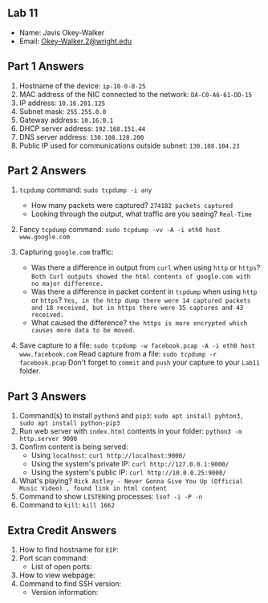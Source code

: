 ## Lab 11

- Name: Javis Okey-Walker
- Email: Okey-Walker.2@wright.edu

## Part 1 Answers

1. Hostname of the device: `ip-10-0-0-25`
2. MAC address of the NIC connected to the network: `DA-C0-A6-61-DD-15`
3. IP address:  `10.16.201.125`
4. Subnet mask: `255.255.0.0`
5. Gateway address: `10.16.0.1`
6. DHCP server address: `192.168.151.44`
7. DNS server address: `130.108.128.200`
8. Public IP used for communications outside subnet: `130.108.104.23`

## Part 2 Answers

1. `tcpdump` command: `sudo tcpdump -i any`

   - How many packets were captured? `274182 packets captured`
   - Looking through the output, what traffic are you seeing? `Real-Time`

2. Fancy `tcpdump` command: `sudo tcpdump -vv -A -i eth0 host www.google.com`

3. Capturing `google.com` traffic:
   - Was there a difference in output from `curl` when using `http` or `https`? ` Both Curl outputs showed the html contents of google.com with no major difference. `
   - Was there a difference in packet content in `tcpdump` when using `http` or `https`? ` Yes, in the http dump there were 14 captured packets and 18 received, but in https there were 35 captures and 43 received. `
   - What caused the difference? `the https is more encrypted which causes more data to be moved. `
4. Save capture to a file: ` sudo tcpdump -w facebook.pcap -A -i eth0 host www.facebook.com `
   Read capture from a file:  ` sudo tcpdump -r facebook.pcap `
   Don't forget to `commit` and `push` your capture to your `Lab11` folder.

## Part 3 Answers

1. Command(s) to install `python3` and `pip3`: `sudo apt install pyhton3, sudo apt install python-pip3`
2. Run web server with `index.html` contents in your folder: ` python3 -m http.server 9000 `
3. Confirm content is being served:
   - Using `localhost`: ` curl http://localhost:9000/ `
   - Using the system's private IP: ` curl http://127.0.0.1:9000/ `
   - Using the system's public IP: ` curl http://10.0.0.25:9000/ `
4. What's playing? ` Rick Astley - Never Gonna Give You Up (Official Music Video) , found link in html content `
5. Command to show `LISTEN`ing processes: `lsof -i -P -n`
6. Command to `kill`: ` kill 1662 `

## Extra Credit Answers

1. How to find hostname for `EIP`:
2. Port scan command:
   - List of open ports:
3. How to view webpage:
4. Command to find SSH version:
   - Version information:
